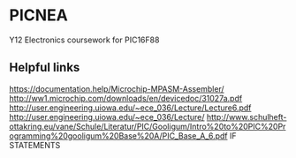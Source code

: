 # PICNEA
Y12 Electronics coursework for PIC16F88





## Helpful links 
https://documentation.help/Microchip-MPASM-Assembler/
http://ww1.microchip.com/downloads/en/devicedoc/31027a.pdf
http://user.engineering.uiowa.edu/~ece_036/Lecture/Lecture6.pdf
http://user.engineering.uiowa.edu/~ece_036/Lecture/ 
http://www.schulheft-ottakring.eu/vane/Schule/Literatur/PIC/Gooligum/Intro%20to%20PIC%20Programming%20gooligum%20Base%20A/PIC_Base_A_6.pdf IF STATEMENTS
